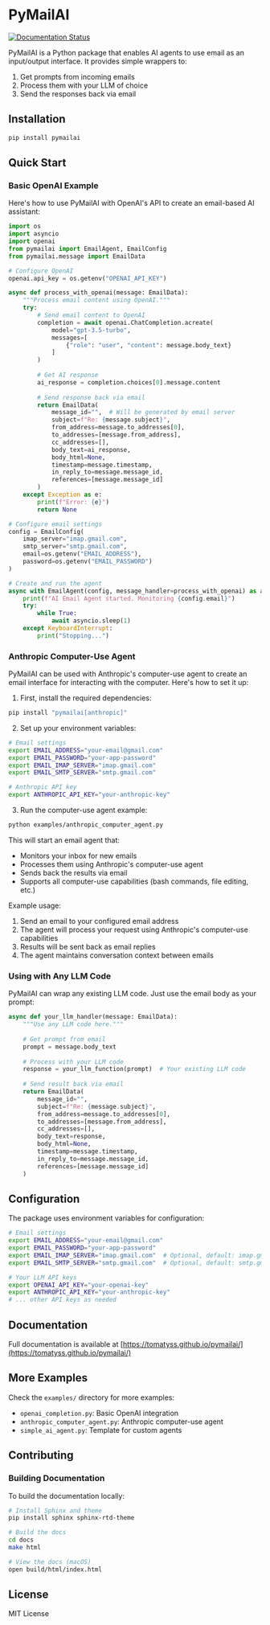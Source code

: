# PyMailAI

[![Documentation Status](https://github.com/tomatyss/pymailai/actions/workflows/docs.yml/badge.svg)](https://tomatyss.github.io/pymailai/)

PyMailAI is a Python package that enables AI agents to use email as an input/output interface. It provides simple wrappers to:
1. Get prompts from incoming emails
2. Process them with your LLM of choice
3. Send the responses back via email

## Installation

```bash
pip install pymailai
```

## Quick Start

### Basic OpenAI Example

Here's how to use PyMailAI with OpenAI's API to create an email-based AI assistant:

```python
import os
import asyncio
import openai
from pymailai import EmailAgent, EmailConfig
from pymailai.message import EmailData

# Configure OpenAI
openai.api_key = os.getenv("OPENAI_API_KEY")

async def process_with_openai(message: EmailData):
    """Process email content using OpenAI."""
    try:
        # Send email content to OpenAI
        completion = await openai.ChatCompletion.acreate(
            model="gpt-3.5-turbo",
            messages=[
                {"role": "user", "content": message.body_text}
            ]
        )
        
        # Get AI response
        ai_response = completion.choices[0].message.content
        
        # Send response back via email
        return EmailData(
            message_id="",  # Will be generated by email server
            subject=f"Re: {message.subject}",
            from_address=message.to_addresses[0],
            to_addresses=[message.from_address],
            cc_addresses=[],
            body_text=ai_response,
            body_html=None,
            timestamp=message.timestamp,
            in_reply_to=message.message_id,
            references=[message.message_id]
        )
    except Exception as e:
        print(f"Error: {e}")
        return None

# Configure email settings
config = EmailConfig(
    imap_server="imap.gmail.com",
    smtp_server="smtp.gmail.com",
    email=os.getenv("EMAIL_ADDRESS"),
    password=os.getenv("EMAIL_PASSWORD")
)

# Create and run the agent
async with EmailAgent(config, message_handler=process_with_openai) as agent:
    print(f"AI Email Agent started. Monitoring {config.email}")
    try:
        while True:
            await asyncio.sleep(1)
    except KeyboardInterrupt:
        print("Stopping...")
```

### Anthropic Computer-Use Agent

PyMailAI can be used with Anthropic's computer-use agent to create an email interface for interacting with the computer. Here's how to set it up:

1. First, install the required dependencies:
```bash
pip install "pymailai[anthropic]"
```

2. Set up your environment variables:
```bash
# Email settings
export EMAIL_ADDRESS="your-email@gmail.com"
export EMAIL_PASSWORD="your-app-password"
export EMAIL_IMAP_SERVER="imap.gmail.com"
export EMAIL_SMTP_SERVER="smtp.gmail.com"

# Anthropic API key
export ANTHROPIC_API_KEY="your-anthropic-key"
```

3. Run the computer-use agent example:
```bash
python examples/anthropic_computer_agent.py
```

This will start an email agent that:
- Monitors your inbox for new emails
- Processes them using Anthropic's computer-use agent
- Sends back the results via email
- Supports all computer-use capabilities (bash commands, file editing, etc.)

Example usage:
1. Send an email to your configured email address
2. The agent will process your request using Anthropic's computer-use capabilities
3. Results will be sent back as email replies
4. The agent maintains conversation context between emails

### Using with Any LLM Code

PyMailAI can wrap any existing LLM code. Just use the email body as your prompt:

```python
async def your_llm_handler(message: EmailData):
    """Use any LLM code here."""
    
    # Get prompt from email
    prompt = message.body_text
    
    # Process with your LLM code
    response = your_llm_function(prompt)  # Your existing LLM code
    
    # Send result back via email
    return EmailData(
        message_id="",
        subject=f"Re: {message.subject}",
        from_address=message.to_addresses[0],
        to_addresses=[message.from_address],
        cc_addresses=[],
        body_text=response,
        body_html=None,
        timestamp=message.timestamp,
        in_reply_to=message.message_id,
        references=[message.message_id]
    )
```

## Configuration

The package uses environment variables for configuration:

```bash
# Email settings
export EMAIL_ADDRESS="your-email@gmail.com"
export EMAIL_PASSWORD="your-app-password"
export EMAIL_IMAP_SERVER="imap.gmail.com"  # Optional, default: imap.gmail.com
export EMAIL_SMTP_SERVER="smtp.gmail.com"  # Optional, default: smtp.gmail.com

# Your LLM API keys
export OPENAI_API_KEY="your-openai-key"
export ANTHROPIC_API_KEY="your-anthropic-key"
# ... other API keys as needed
```

## Documentation

Full documentation is available at [https://tomatyss.github.io/pymailai/](https://tomatyss.github.io/pymailai/)

## More Examples

Check the `examples/` directory for more examples:
- `openai_completion.py`: Basic OpenAI integration
- `anthropic_computer_agent.py`: Anthropic computer-use agent
- `simple_ai_agent.py`: Template for custom agents

## Contributing

### Building Documentation

To build the documentation locally:

```bash
# Install Sphinx and theme
pip install sphinx sphinx-rtd-theme

# Build the docs
cd docs
make html

# View the docs (macOS)
open build/html/index.html
```

## License

MIT License

